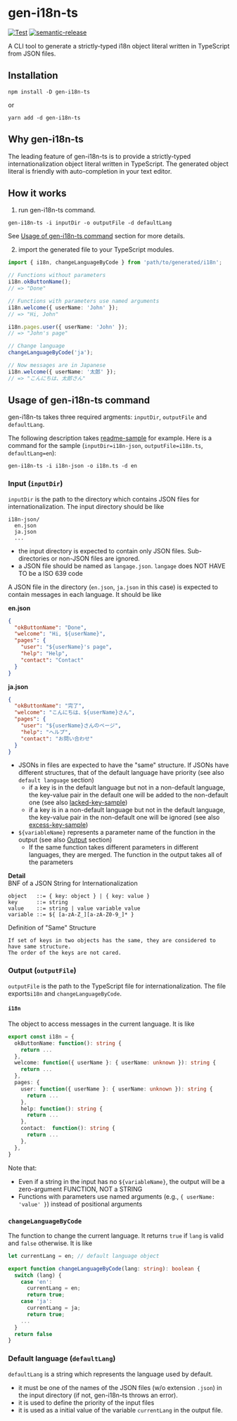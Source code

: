 # gen-i18n-ts

[![Test](https://github.com/WillBooster/gen-i18n-ts/actions/workflows/test.yml/badge.svg)](https://github.com/WillBooster/gen-i18n-ts/actions/workflows/test.yml)
[![semantic-release](https://img.shields.io/badge/%20%20%F0%9F%93%A6%F0%9F%9A%80-semantic--release-e10079.svg)](https://github.com/semantic-release/semantic-release)

A CLI tool to generate a strictly-typed i18n object literal written in TypeScript from JSON files.

## Installation

```
npm install -D gen-i18n-ts
```

or

```
yarn add -d gen-i18n-ts
```

## Why gen-i18n-ts

The leading feature of gen-i18n-ts is to provide a strictly-typed internationalization object literal written in TypeScript.
The generated object literal is friendly with auto-completion in your text editor.

## How it works

1. run gen-i18n-ts command.

```
gen-i18n-ts -i inputDir -o outputFile -d defaultLang
```

See [Usage of gen-i18n-ts command](Usage-of-gen-i18n-ts-command) section for more details.

2. import the generated file to your TypeScript modules.

```ts
import { i18n, changeLanguageByCode } from 'path/to/generated/i18n';

// Functions without parameters
i18n.okButtonName();
// => "Done"

// Functions with parameters use named arguments
i18n.welcome({ userName: 'John' });
// => "Hi, John"

i18n.pages.user({ userName: 'John' });
// => "John's page"

// Change language
changeLanguageByCode('ja');

// Now messages are in Japanese
i18n.welcome({ userName: '太郎' });
// => "こんにちは、太郎さん"
```

## Usage of gen-i18n-ts command

gen-i18n-ts takes three required argments: `inputDir`, `outputFile` and `defaultLang`.

The following description takes [readme-sample](./samples/readme-sample) for example.
Here is a command for the sample (`inputDir=i18n-json`, `outputFile=i18n.ts`, `defaultLang=en`):

```
gen-i18n-ts -i i18n-json -o i18n.ts -d en
```

### Input (`inputDir`)

`inputDir` is the path to the directory which contains JSON files for internationalization.
The input directory should be like

```
i18n-json/
  en.json
  ja.json
  ...
```

- the input directory is expected to contain only JSON files. Sub-directories or non-JSON files are ignored.
- a JSON file should be named as `langage.json`. `langage` does NOT HAVE TO be a ISO 639 code

A JSON file in the directory (`en.json`, `ja.json` in this case) is expected to contain messages in each language.
It should be like

**en.json**

```json
{
  "okButtonName": "Done",
  "welcome": "Hi, ${userName}",
  "pages": {
    "user": "${userName}'s page",
    "help": "Help",
    "contact": "Contact"
  }
}
```

**ja.json**

```json
{
  "okButtonName": "完了",
  "welcome": "こんにちは、${userName}さん",
  "pages": {
    "user": "${userName}さんのページ",
    "help": "ヘルプ",
    "contact": "お問い合わせ"
  }
}
```

- JSONs in files are expected to have the "same" structure. If JSONs have different structures, that of the default language have priority (see also `default language` section)
  - if a key is in the default language but not in a non-default language, the key-value pair in the default one will be added to the non-default one (see also [lacked-key-sample](./samples/lacked-key-sample))
  - if a key is in a non-default language but not in the default language, the key-value pair in the non-default one will be ignored (see also [excess-key-sample](./samples/excess-key-sample))
- `${variableName}` represents a parameter name of the function in the output (see also [Output](<Output-(`outputFile`)>) section)
  - If the same function takes different parameters in different languages, they are merged. The function in the output takes all of the parameters

**Detail**  
BNF of a JSON String for Internationalization

```
object   ::= { key: object } | { key: value }
key      ::= string
value    ::= string | value variable value
variable ::= ${ [a-zA-Z_][a-zA-Z0-9_]* }
```

Definition of "Same" Structure

```
If set of keys in two objects has the same, they are considered to have same structure.
The order of the keys are not cared.
```

### Output (`outputFile`)

`outputFile` is the path to the TypeScript file for internationalization. The file exports`i18n` and `changeLanguageByCode`.

#### `i18n`

The object to access messages in the current language.
It is like

```ts
export const i18n = {
  okButtonName: function(): string {
    return ...
  },
  welcome: function({ userName }: { userName: unknown }): string {
    return ...
  },
  pages: {
    user: function({ userName }: { userName: unknown }): string {
      return ...
    },
    help: function(): string {
      return ...
    },
    contact:  function(): string {
      return ...
    },
  },
}
```

Note that:
- Even if a string in the input has no `${variableName}`, the output will be a zero-argument FUNCTION, NOT a STRING
- Functions with parameters use named arguments (e.g., `{ userName: 'value' }`) instead of positional arguments

### `changeLanguageByCode`

The function to change the current language. It returns `true` if `lang` is valid and `false` otherwise.
It is like

```ts
let currentLang = en; // default language object

export function changeLanguageByCode(lang: string): boolean {
  switch (lang) {
    case 'en':
      currentLang = en;
      return true;
    case 'ja':
      currentLang = ja;
      return true;
    ...
  }
  return false
}
```

### Default language (`defaultLang`)

`defaultLang` is a string which represents the language used by default.

- it must be one of the names of the JSON files (w/o extension `.json`) in the input directory (if not, gen-i18n-ts throws an error).
- it is used to define the priority of the input files
- it is used as a initial value of the variable `currentLang` in the output file.
